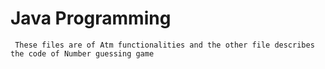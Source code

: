 # Java Programming
     These files are of Atm functionalities and the other file describes the code of Number guessing game
